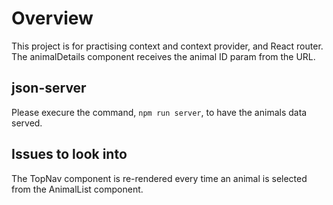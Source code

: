 # Overview

This project is for practising context and context provider, and React router.
The animalDetails component receives the animal ID param from the URL.

## json-server

Please execure the command, `npm run server`, to have the animals data served.

## Issues to look into

The TopNav component is re-rendered every time an animal is selected from the AnimalList component.
